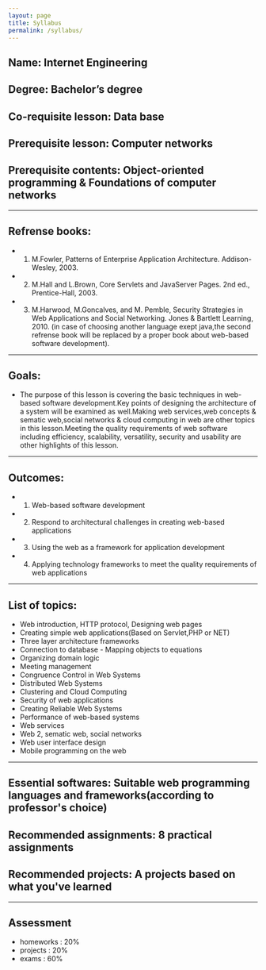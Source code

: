 ```yaml
---
layout: page
title: Syllabus
permalink: /syllabus/
---
```


## Name: Internet Engineering
## Degree: Bachelor’s degree
## Co-requisite lesson: Data base
## Prerequisite lesson: Computer networks
## Prerequisite contents: Object-oriented programming & Foundations of computer networks
---
## Refrense books:
 - 1) M.Fowler, Patterns of Enterprise Application Architecture. Addison-Wesley, 2003.
 - 2) M.Hall and L.Brown, Core Servlets and JavaServer Pages. 2nd ed., Prentice-Hall, 2003.
 - 3) M.Harwood, M.Goncalves, and M. Pemble, Security Strategies in Web Applications and Social Networking. Jones &    Bartlett Learning, 2010.
 (in case of choosing another language exept java,the second refrense book will be replaced by a proper book about       web-based software development). 

---
## Goals:
 - The purpose of this lesson is covering the basic techniques in web-based software development.Key points of designing the architecture of a system will be examined as well.Making web services,web concepts & sematic web,social networks & 
 cloud computing in web are other topics in this lesson.Meeting the quality requirements of web software including   efficiency, scalability, versatility, security and usability are other highlights of this lesson.

---
## Outcomes:
 - 1) Web-based software development
 - 2) Respond to architectural challenges in creating web-based applications
 - 3) Using the web as a framework for application development
 - 4) Applying technology frameworks to meet the quality requirements of web applications

---
## List of topics:
- Web introduction, HTTP protocol, Designing web pages
- Creating simple web applications(Based on Servlet,PHP or NET)
- Three layer architecture frameworks
- Connection to database - Mapping objects to equations
- Organizing domain logic
- Meeting management
- Congruence Control in Web Systems
- Distributed Web Systems
- Clustering and Cloud Computing
- Security of web applications
- Creating Reliable Web Systems
- Performance of web-based systems
- Web services
- Web 2, sematic web, social networks
- Web user interface design
- Mobile programming on the web

---
## Essential softwares: Suitable web programming languages ​​and frameworks(according to professor's choice)
## Recommended assignments: 8 practical assignments
## Recommended projects: A projects based on what you've learned

---

## Assessment
 - homeworks : 20%
 - projects : 20%
 - exams : 60%

